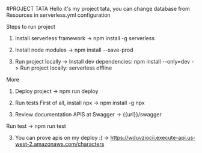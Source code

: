 #PROJECT TATA
Hello it's my project tata, you can change database from Resources in serverless.yml configuration

Steps to run project
1. Install serverless framework
-> npm install -g serverless

2. Install node modules
-> npm install --save-prod

3. Run project locally
-> Install dev dependencies: npm install --only=dev
-> Run project locally: serverless offline

More
1. Deploy project
-> npm run deploy

2. Run tests
First of all, install npx
-> npm install -g npx

3. Review documentation APIS at Swagger
-> {{url}}/swagger

Run test
-> npm run test

3. You can prove apis on my deploy :)
-> https://wduvziocii.execute-api.us-west-2.amazonaws.com/characters
